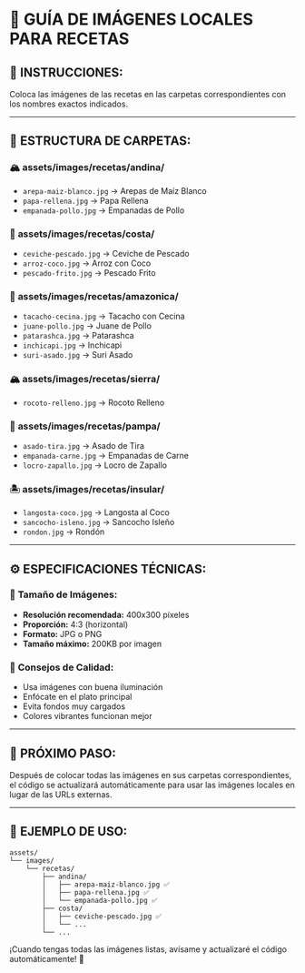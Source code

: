 # 📁 GUÍA DE IMÁGENES LOCALES PARA RECETAS

## 🎯 **INSTRUCCIONES:**
Coloca las imágenes de las recetas en las carpetas correspondientes con los nombres exactos indicados.

---

## 📂 **ESTRUCTURA DE CARPETAS:**

### 🏔️ **assets/images/recetas/andina/**
- `arepa-maiz-blanco.jpg` → Arepas de Maíz Blanco
- `papa-rellena.jpg` → Papa Rellena  
- `empanada-pollo.jpg` → Empanadas de Pollo

### 🌴 **assets/images/recetas/costa/**
- `ceviche-pescado.jpg` → Ceviche de Pescado
- `arroz-coco.jpg` → Arroz con Coco
- `pescado-frito.jpg` → Pescado Frito

### 🌿 **assets/images/recetas/amazonica/**
- `tacacho-cecina.jpg` → Tacacho con Cecina
- `juane-pollo.jpg` → Juane de Pollo
- `patarashca.jpg` → Patarashca
- `inchicapi.jpg` → Inchicapi
- `suri-asado.jpg` → Suri Asado

### 🏔️ **assets/images/recetas/sierra/**
- `rocoto-relleno.jpg` → Rocoto Relleno

### 🌾 **assets/images/recetas/pampa/**
- `asado-tira.jpg` → Asado de Tira
- `empanada-carne.jpg` → Empanadas de Carne
- `locro-zapallo.jpg` → Locro de Zapallo

### 🏝️ **assets/images/recetas/insular/**
- `langosta-coco.jpg` → Langosta al Coco
- `sancocho-isleno.jpg` → Sancocho Isleño
- `rondon.jpg` → Rondón

---

## ⚙️ **ESPECIFICACIONES TÉCNICAS:**

### 📐 **Tamaño de Imágenes:**
- **Resolución recomendada:** 400x300 píxeles
- **Proporción:** 4:3 (horizontal)
- **Formato:** JPG o PNG
- **Tamaño máximo:** 200KB por imagen

### 🎨 **Consejos de Calidad:**
- Usa imágenes con buena iluminación
- Enfócate en el plato principal
- Evita fondos muy cargados
- Colores vibrantes funcionan mejor

---

## 🔄 **PRÓXIMO PASO:**
Después de colocar todas las imágenes en sus carpetas correspondientes, el código se actualizará automáticamente para usar las imágenes locales en lugar de las URLs externas.

---

## 📝 **EJEMPLO DE USO:**
```
assets/
└── images/
    └── recetas/
        ├── andina/
        │   ├── arepa-maiz-blanco.jpg ✅
        │   ├── papa-rellena.jpg ✅
        │   └── empanada-pollo.jpg ✅
        ├── costa/
        │   ├── ceviche-pescado.jpg ✅
        │   └── ...
        └── ...
```

¡Cuando tengas todas las imágenes listas, avísame y actualizaré el código automáticamente! 🚀
